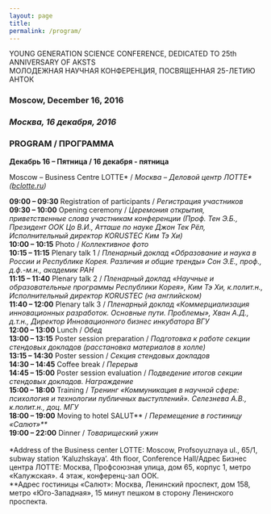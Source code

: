 ```yaml
---
layout: page
title: 
permalink: /program/
---
```


<div class="program_title">YOUNG GENERATION SCIENCE CONFERENCE, DEDICATED TO 25th ANNIVERSARY OF AKSTS</div>
<div class="program_title">МОЛОДЕЖНАЯ НАУЧНАЯ КОНФЕРЕНЦИЯ, ПОСВЯЩЕННАЯ 25-ЛЕТИЮ АНТОК</div>

### Moscow, December 16, 2016

### *Москва, 16 декабря, 2016*

### PROGRAM / ПРОГРАММА

**Декабрь 16 – Пятница / 16 декабря - пятница**

Moscow – Business Centre LOTTE* / *Москва – Деловой центр ЛОТТЕ\* ([bclotte.ru](http://bclotte.ru))*

<div class="program_yellow"><b>09:00 – 09:30</b> Registration of participants / <i>Регистрация участников</i></div>
<div class="program_basic"><b>09:30 – 10:00</b> Opening ceremony / <i>Церемония открытия, приветственные слова участникам конференции (Проф. Тен Э.Б., Президент ООК Цо В.И., Атташе по науке Джон Тек Рёл, Исполнительный директор KORUSTEC Ким Тэ Хи)</i></div>
<div class="program_yellow"><b>10:00 – 10:15</b> Photo / <i>Коллективное фото</i></div>
<div class="program_basic"><b>10:15 – 11:15</b> Plenary talk 1 / <i>Пленарный доклад «Образование и наука в России и Республике Корея. Различия и общие тренды» Сон Э.Е., проф., д.ф.-м.н., академик РАН</i></div>
<div class="program_basic"><b>11:15 – 11:40</b> Plenary talk 2 / <i>Пленарный доклад «Научные и образовательные программы Республики Корея», Ким Тэ Хи, к.полит.н., Исполнительный директор KORUSTEC (на английском)</i></div>
<div class="program_basic"><b>11:40 – 12:00</b> Plenary talk 3 / <i>Пленарный доклад «Коммерциализация инновационных разработок. Основные пути. Проблемы», Хван А.Д., д.т.н., Директор Инновационного бизнес инкубатора ВГУ</i></div>
<div class="program_yellow"><b>12:00 – 13:00</b> Lunch / <i>Обед</i></div>
<div class="program_basic"><b>13:00 – 13:15</b> Poster session preparation / <i>Подготовка к работе секции стендовых докладов (расстановка материалов в холле)</i></div>
<div class="program_basic"><b>13:15 – 14:30</b> Poster session / <i>Секция стендовых докладов</i></div>
<div class="program_yellow"><b>14:30 – 14:45</b> Coffee break / <i>Перерыв</i></div>
<div class="program_basic"><b>14:45 – 15:00</b> Poster session evaluation / <i>Подведение итогов секции стендовых докладов. Награждение</i></div>
<div class="program_basic"><b>15:00 – 18:00</b> Training / <i>Тренинг «Коммуникация в научной сфере:
психология и технологии публичных выступлений». Селезнева А.В., к.полит.н., доц. МГУ</i></div>
<div class="program_yellow"><b>18:00 – 19:00</b> Moving to hotel SALUT** / <i>Перемещение в гостиницу «Салют»**</i></div>
<div class="program_yellow"><b>19:00 – 22:00</b> Dinner / <i>Товарищеский ужин</i></div>
<br/>
<div class="program_comment">*Address of the Business center LOTTE: Moscow, Profsoyuznaya ul., 65/1, subway station ‘Kaluzhskaya’. 4th floor, Conference Hall/Адрес Бизнес центра ЛОТТЕ: Москва, Профсоюзная улица, дом 65, корпус 1, метро «Калужская». 4 этаж, конференц-зал ООК.</div>
<div class="program_comment">**Адрес гостиницы «Салют»: Москва, Ленинский проспект, дом 158, метро «Юго-Западная», 15 минут пешком в сторону Ленинского проспекта.</div>
